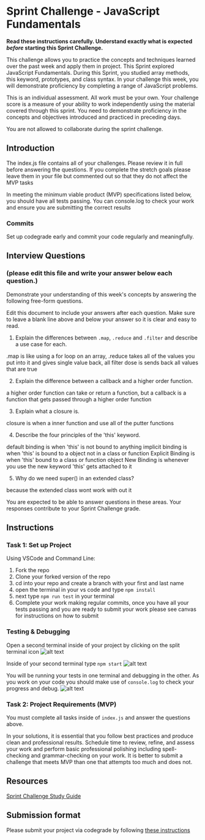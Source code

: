 # Sprint Challenge - JavaScript Fundamentals

**Read these instructions carefully. Understand exactly what is expected _before_ starting this Sprint Challenge.**

This challenge allows you to practice the concepts and techniques learned over the past week and apply them in project. This Sprint explored JavaScript Fundamentals. During this Sprint, you studied array methods, this keyword, prototypes, and class syntax. In your challenge this week, you will demonstrate proficiency by completing a range of JavaScript problems.

This is an individual assessment. All work must be your own. Your challenge score is a measure of your ability to work independently using the material covered through this sprint. You need to demonstrate proficiency in the concepts and objectives introduced and practiced in preceding days.

You are not allowed to collaborate during the sprint challenge.

## Introduction

The index.js file contains all of your challenges. Please review it in full before answering the questions. If you complete the stretch goals please leave them in your file but commented out so that they do not affect the MVP tasks

In meeting the minimum viable product (MVP) specifications listed below, you should have all tests passing. You can console.log to check your work and ensure you are submitting the correct results

### Commits

Set up codegrade early and commit your code regularly and meaningfully.

## Interview Questions

### (please edit this file and write your answer below each question.)

Demonstrate your understanding of this week's concepts by answering the following free-form questions.

Edit this document to include your answers after each question. Make sure to leave a blank line above and below your answer so it is clear and easy to read.

1. Explain the differences between `.map`, `.reduce` and `.filter` and describe a use case for each.

.map is like using a for loop on an array, .reduce takes all of the values you put into it and gives single value back, all filter dose is sends back all values that are true

2. Explain the difference between a callback and a higher order function.

a higher order function can take or return a function, but a callback is a function that gets passed through a higher order function

3. Explain what a closure is.

closure is when a inner function and use all of the putter functions

4. Describe the four principles of the 'this' keyword.

default binding is when 'this' is not bound to anything
implicit binding is when 'this' is bound to a object not in a class or function
Explicit Binding is when 'this' bound to a class or function object
New Binding is whenever you use the new keyword 'this' gets attached to it

5. Why do we need super() in an extended class?

because the extended class wont work with out it

You are expected to be able to answer questions in these areas. Your responses contribute to your Sprint Challenge grade.

## Instructions

### Task 1: Set up Project

Using VSCode and Command Line:

1. Fork the repo
2. Clone your forked version of the repo
3. cd into your repo and create a branch with your first and last name
4. open the terminal in your vs code and type `npm install`
5. next type `npm run test` in your terminal
6. Complete your work making regular commits, once you have all your tests passing and you are ready to submit your work please see canvas for instructions on how to submit

### Testing & Debugging

Open a second terminal inside of your project by clicking on the split terminal icon
![alt text](assets/split_terminal.png 'Split Terminal')

Inside of your second terminal type `npm start`
![alt text](assets/npm_start.png 'type npm start')

You will be running your tests in one terminal and debugging in the other. As you work on your code you should make use of `console.log` to check your progress and debug.
![alt text](assets/tests_debug_terminal_final.png 'your terminal should look like this')

### Task 2: Project Requirements (MVP)

You must complete all tasks inside of `index.js` and answer the questions above.

In your solutions, it is essential that you follow best practices and produce clean and professional results. Schedule time to review, refine, and assess your work and perform basic professional polishing including spell-checking and grammar-checking on your work. It is better to submit a challenge that meets MVP than one that attempts too much and does not.

## Resources

[Sprint Challenge Study Guide](https://www.notion.so/lambdaschool/Unit-1-Sprint-3-Study-Guide-033a9a00659a4ef98c12eb97e49a6110)

## Submission format

Please submit your project via codegrade by following [these instructions](https://www.notion.so/lambdaschool/Submitting-an-assignment-via-Code-Grade-A-Step-by-Step-Walkthrough-07bd65f5f8364e709ecb5064735ce374)
